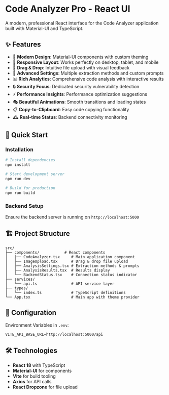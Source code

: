 # Code Analyzer Pro - React UI

A modern, professional React interface for the Code Analyzer application built with Material-UI and TypeScript.

## ✨ Features

- 🎨 **Modern Design**: Material-UI components with custom theming
- 📱 **Responsive Layout**: Works perfectly on desktop, tablet, and mobile
- 🎯 **Drag & Drop**: Intuitive file upload with visual feedback
- 🔧 **Advanced Settings**: Multiple extraction methods and custom prompts
- 📊 **Rich Analytics**: Comprehensive code analysis with interactive results
- 🔒 **Security Focus**: Dedicated security vulnerability detection
- ⚡ **Performance Insights**: Performance optimization suggestions
- 🎭 **Beautiful Animations**: Smooth transitions and loading states
- 📋 **Copy-to-Clipboard**: Easy code copying functionality
- 🕰️ **Real-time Status**: Backend connectivity monitoring

## 🚀 Quick Start

### Installation

```bash
# Install dependencies
npm install

# Start development server
npm run dev

# Build for production
npm run build
```

### Backend Setup

Ensure the backend server is running on `http://localhost:5000`

## 🏗️ Project Structure

```
src/
├── components/           # React components
│   ├── CodeAnalyzer.tsx     # Main application component
│   ├── ImageUpload.tsx      # Drag & drop file upload
│   ├── AnalysisSettings.tsx # Extraction methods & prompts
│   ├── AnalysisResults.tsx  # Results display
│   └── BackendStatus.tsx    # Connection status indicator
├── services/
│   └── api.ts               # API service layer
├── types/
│   └── index.ts             # TypeScript definitions
└── App.tsx                  # Main app with theme provider
```

## 🔧 Configuration

Environment Variables in `.env`:
```env
VITE_API_BASE_URL=http://localhost:5000/api
```

## 🛠️ Technologies

- **React 18** with TypeScript
- **Material-UI** for components
- **Vite** for build tooling
- **Axios** for API calls
- **React Dropzone** for file upload